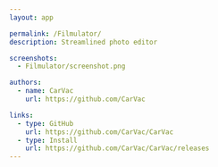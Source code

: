 ```yaml
---
layout: app

permalink: /Filmulator/
description: Streamlined photo editor

screenshots:
  - Filmulator/screenshot.png

authors:
  - name: CarVac
    url: https://github.com/CarVac

links:
  - type: GitHub
    url: https://github.com/CarVac/CarVac
  - type: Install
    url: https://github.com/CarVac/CarVac/releases
---
```

